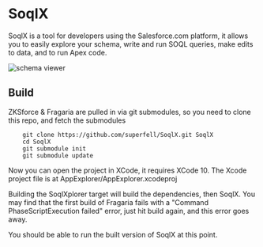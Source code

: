 # SoqlX

SoqlX is a tool for developers using the Salesforce.com platform, it allows you to easily explore your schema, write and run SOQL queries, make edits to data, and to run Apex code.


![schema viewer](http://www.pocketsoap.com/osx/soqlx/schema.png)


## Build

ZKSforce & Fragaria are pulled in via git submodules, so you need to clone this repo, and fetch the submodules

```
    git clone https://github.com/superfell/SoqlX.git SoqlX
    cd SoqlX
    git submodule init
    git submodule update
```

Now you can open the project in XCode, it requires XCode 10. The Xcode project file is at AppExplorer/AppExplorer.xcodeproj

Building the SoqlXplorer target will build the dependencies, then SoqlX. You may find that the first
build of Fragaria fails with a "Command PhaseScriptExecution failed" error, just hit build again, and
this error goes away.

You should be able to run the built version of SoqlX at this point.
